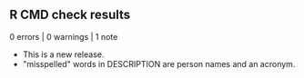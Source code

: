 ## R CMD check results

0 errors | 0 warnings | 1 note

* This is a new release.
* "misspelled" words in DESCRIPTION are person names and an acronym.
